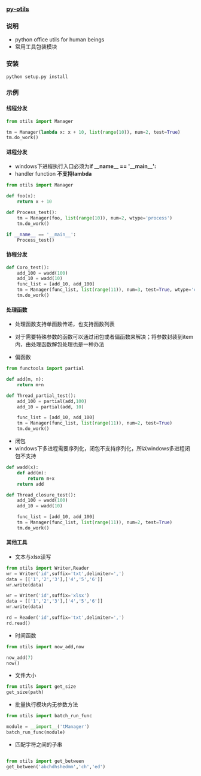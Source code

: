 ### [py-otils](https://github.com/MRongM/py-otils.git)

### 说明
- python office utils for human beings
- 常用工具包装模块

### 安装
```
python setup.py install
```

### 示例

#### 线程分发

```python
from otils import Manager

tm = Manager(lambda x: x + 10, list(range(10)), num=2, test=True)
tm.do_work()

```

#### 进程分发

- windows下进程执行入口必须为**if \_\_name\_\_ == \'\_\_main\_\_\':**
- handler function **不支持lambda**

```python
from otils import Manager

def foo(x):
    return x + 10

def Process_test():
    tm = Manager(foo, list(range(10)), num=2, wtype='process')
    tm.do_work()

if __name__ == '__main__':
    Process_test()

```


#### 协程分发

```python
def Coro_test():
    add_100 = wadd(100)
    add_10 = wadd(10)
    func_list = [add_10, add_100]
    tm = Manager(func_list, list(range(11)), num=3, test=True, wtype='coro',sleep=2,timeout=10)
    tm.do_work()
```

#### 处理函数
- 处理函数支持单函数传递，也支持函数列表
- 对于需要特殊参数的函数可以通过闭包或者偏函数来解决；将参数封装到item内，由处理函数解包处理也是一种办法

- 偏函数

```python
from functools import partial

def add(m, n):
    return m+n

def Thread_partial_test():
    add_100 = partial(add,100)
    add_10 = partial(add, 10)

    func_list = [add_10, add_100]
    tm = Manager(func_list, list(range(11)), num=2, test=True)
    tm.do_work()

```

- 闭包
- windows下多进程需要序列化，闭包不支持序列化，所以windows多进程闭包不支持

```python
def wadd(x):
    def add(m):
        return m+x
    return add

def Thread_closure_test():
    add_100 = wadd(100)
    add_10 = wadd(10)

    func_list = [add_10, add_100]
    tm = Manager(func_list, list(range(11)), num=2, test=True)
    tm.do_work()

```

#### 其他工具

- 文本与xlsx读写

```python
from otils import Writer,Reader
wr = Writer('id',suffix='txt',delimiter=',')
data = [['1','2','3'],['4','5','6']]
wr.write(data)

wr = Writer('id',suffix='xlsx')
data = [['1','2','3'],['4','5','6']]
wr.write(data)

rd = Reader('id',suffix='txt',delimiter=',')
rd.read()
```

- 时间函数

```python
from otils import now_add,now

now_add(7)
now()
```

- 文件大小

```python
from otils import get_size
get_size(path)

```

- 批量执行模块内无参数方法

```python
from otils import batch_run_func

module = __import__('tManager')
batch_run_func(module)

```

- 匹配字符之间的子串

```python

from otils import get_between
get_between('abchdhshedmm','ch','ed')

```
